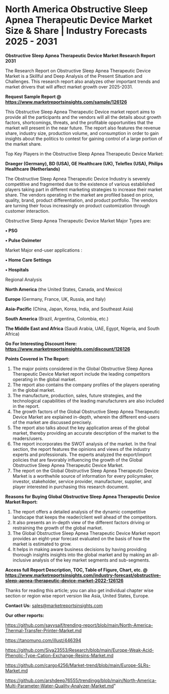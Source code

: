 # North America Obstructive Sleep Apnea Therapeutic Device Market Size & Share | Industry Forecasts 2025 - 2031

<strong>Obstructive Sleep Apnea Therapeutic Device Market Research Report 2031</strong>

The Research Report on Obstructive Sleep Apnea Therapeutic Device Market is a Skillful and Deep Analysis of the Present Situation and Challenges. This research report also analyzes other important trends and market drivers that will affect market growth over 2025-2031.

<strong>Request Sample Report @ <a href=https://www.marketreportsinsights.com/sample/126126>https://www.marketreportsinsights.com/sample/126126</a></strong>

This Obstructive Sleep Apnea Therapeutic Device market report aims to provide all the participants and the vendors will all the details about growth factors, shortcomings, threats, and the profitable opportunities that the market will present in the near future. The report also features the revenue share, industry size, production volume, and consumption in order to gain insights about the politics to contest for gaining control of a large portion of the market share.

Top Key Players in the Obstructive Sleep Apnea Therapeutic Device Market:

<strong>Draeger (Germany), BD (USA), GE Healthcare (UK), Teleflex (USA), Philips Healthcare (Netherlands)</strong>

The Obstructive Sleep Apnea Therapeutic Device Industry is severely competitive and fragmented due to the existence of various established players taking part in different marketing strategies to increase their market share. The vendors operating in the market are profiled based on price, quality, brand, product differentiation, and product portfolio. The vendors are turning their focus increasingly on product customization through customer interaction.

Obstructive Sleep Apnea Therapeutic Device Market Major Types are:

<strong>• PSG

• Pulse Oximeter</strong>

Market Major end-user applications :

<strong>• Home Care Settings

• Hospitals</strong>

Regional Analysis

</u><strong><b>North America</b></strong> (the United States, Canada, and Mexico)

<strong><b>Europe </b></strong>(Germany, France, UK, Russia, and Italy)

<strong><b>Asia-Pacific</b></strong> (China, Japan, Korea, India, and Southeast Asia)

<strong><b>South America</b></strong> (Brazil, Argentina, Colombia, etc.)

<strong><b>The Middle East and Africa</b></strong> (Saudi Arabia, UAE, Egypt, Nigeria, and South Africa)

<strong>Go For Interesting Discount Here: <a href=https://www.marketreportsinsights.com/discount/126126>https://www.marketreportsinsights.com/discount/126126</a></strong>

<strong>Points Covered in The Report:</strong>
<ol>
  <li>The major points considered in the Global Obstructive Sleep Apnea Therapeutic Device Market report include the leading competitors operating in the global market.</li>
  <li>The report also contains the company profiles of the players operating in the global market.</li>
  <li>The manufacture, production, sales, future strategies, and the technological capabilities of the leading manufacturers are also included in the report.</li>
  <li>The growth factors of the Global Obstructive Sleep Apnea Therapeutic Device Market are explained in-depth, wherein the different end-users of the market are discussed precisely.</li>
  <li>The report also talks about the key application areas of the global market, thereby providing an accurate description of the market to the readers/users.</li>
  <li>The report incorporates the SWOT analysis of the market. In the final section, the report features the opinions and views of the industry experts and professionals. The experts analyzed the export/import policies that are favorably influencing the growth of the Global Obstructive Sleep Apnea Therapeutic Device Market.</li>
  <li>The report on the Global Obstructive Sleep Apnea Therapeutic Device Market is a worthwhile source of information for every policymaker, investor, stakeholder, service provider, manufacturer, supplier, and player interested in purchasing this research document.</li>
</ol>
<strong>Reasons for Buying Global Obstructive Sleep Apnea Therapeutic Device Market Report:</strong>

<ol>
  <li>The report offers a detailed analysis of the dynamic competitive landscape that keeps the reader/client well ahead of the competitors.</li>
  <li>It also presents an in-depth view of the different factors driving or restraining the growth of the global market.</li>
  <li>The Global Obstructive Sleep Apnea Therapeutic Device Market report provides an eight-year forecast evaluated on the basis of how the market is estimated to grow.</li>
  <li>It helps in making aware business decisions by having providing thorough insights insights into the global market and by making an all-inclusive analysis of the key market segments and sub-segments.</li>
</ol>
<strong>Access full Report Description, TOC, Table of Figure, Chart, etc. @ <a href=https://www.marketreportsinsights.com/industry-forecast/obstructive-sleep-apnea-therapeutic-device-market-2022-126126>https://www.marketreportsinsights.com/industry-forecast/obstructive-sleep-apnea-therapeutic-device-market-2022-126126</a></strong>


Thanks for reading this article; you can also get individual chapter wise section or region wise report version like Asia, United States, Europe.

<strong>Contact Us:</strong>
sales@marketreportsinsights.com

<strong>Our other reports:</strong>

<a href=https://github.com/sayysaif/trending-report/blob/main/North-America-Thermal-Transfer-Printer-Market.md>https://github.com/sayysaif/trending-report/blob/main/North-America-Thermal-Transfer-Printer-Market.md</a>

<a href=https://tanomuno.com/illust/446394>https://tanomuno.com/illust/446394</a>

<a href=https://github.com/Siya23553/Research/blob/main/Europe-Weak-Acid-Phenolic-Type-Cation-Exchange-Resins-Market.md>https://github.com/Siya23553/Research/blob/main/Europe-Weak-Acid-Phenolic-Type-Cation-Exchange-Resins-Market.md</a>

<a href=https://github.com/cargo4256/Market-trend/blob/main/Europe-SLRs-Market.md>https://github.com/cargo4256/Market-trend/blob/main/Europe-SLRs-Market.md</a>

<a href=https://github.com/arshdeep76555/trendingg/blob/main/North-America-Multi-Parameter-Water-Quality-Analyzer-Market.md>https://github.com/arshdeep76555/trendingg/blob/main/North-America-Multi-Parameter-Water-Quality-Analyzer-Market.md</a>"
